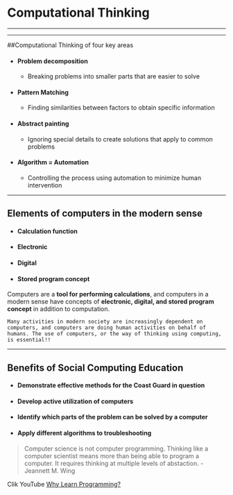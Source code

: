 # Computational Thinking
________________________
--------------------------


##Computational Thinking of four key areas
* #### Problem decomposition
    - Breaking problems into smaller parts that are easier to solve
* #### Pattern Matching
    - Finding similarities between factors to obtain specific information
* #### Abstract painting
    - Ignoring special details to create solutions that apply to common problems
* #### Algorithm = Automation
    - Controlling the process using automation to minimize human intervention

---------------------------------------------------

## Elements of computers in the modern sense
* #### Calculation function
* #### Electronic
* #### Digital
* #### Stored program concept

Computers are a **tool for performing calculations**, and computers in a modern sense have concepts of **electronic, digital, and stored program concept** in addition to computation.

```
Many activities in modern society are increasingly dependent on computers, and computers are doing human activities on behalf of humans. The use of computers, or the way of thinking using computing, is essential!!
```
--------------------------------------------------
## Benefits of Social Computing Education
* #### Demonstrate effective methods for the Coast Guard in question
* #### Develop active utilization of computers
* #### Identify which parts of the problem can be solved by a computer
* #### Apply different algorithms to troubleshooting



> Computer science is not computer programming. Thinking like a computer scientist means more than being able to program a computer. It requires thinking at multiple levels of abstaction. -Jeannett M. Wing

Clik YouTube [Why Learn Programming?](https://www.youtube.com/watch?v=SESuctdE9vM)



